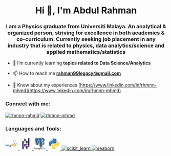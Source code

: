 <h1 align="center">Hi 👋, I'm Abdul Rahman</h1>
<h3 align="center">I am a Physics graduate from Universiti Malaya. An analytical & organized person, striving for excellence in both academics & co-curriculum. Currently seeking job placement in any industry that is related to physics, data analytics/science and applied mathematics/statistics</h3>

- 🌱 I’m currently learning **topics related to Data Science/Analytics**

- 📫 How to reach me **rahman99legacy@gmail.com**

- 📄 Know about my experiences [https://www.linkedin.com/in/rhmnn-mhmd](https://www.linkedin.com/in/rhmnn-mhmd)

<h3 align="left">Connect with me:</h3>
<p align="left">
<a href="https://linkedin.com/in/rhmnn-mhmd" target="blank"><img align="center" src="https://raw.githubusercontent.com/rahuldkjain/github-profile-readme-generator/master/src/images/icons/Social/linked-in-alt.svg" alt="rhmnn-mhmd" height="30" width="40" /></a>
<a href="https://www.hackerrank.com/rhmnn-mhmd" target="blank"><img align="center" src="https://raw.githubusercontent.com/rahuldkjain/github-profile-readme-generator/master/src/images/icons/Social/hackerrank.svg" alt="rhmnn-mhmd" height="30" width="40" /></a>
</p>

<h3 align="left">Languages and Tools:</h3>
<p align="left"> <a href="https://www.mysql.com/" target="_blank" rel="noreferrer"> <img src="https://raw.githubusercontent.com/devicons/devicon/master/icons/mysql/mysql-original-wordmark.svg" alt="mysql" width="40" height="40"/> </a> <a href="https://pandas.pydata.org/" target="_blank" rel="noreferrer"> <img src="https://raw.githubusercontent.com/devicons/devicon/2ae2a900d2f041da66e950e4d48052658d850630/icons/pandas/pandas-original.svg" alt="pandas" width="40" height="40"/> </a> <a href="https://www.postgresql.org" target="_blank" rel="noreferrer"> <img src="https://raw.githubusercontent.com/devicons/devicon/master/icons/postgresql/postgresql-original-wordmark.svg" alt="postgresql" width="40" height="40"/> </a> <a href="https://www.python.org" target="_blank" rel="noreferrer"> <img src="https://raw.githubusercontent.com/devicons/devicon/master/icons/python/python-original.svg" alt="python" width="40" height="40"/> </a> <a href="https://scikit-learn.org/" target="_blank" rel="noreferrer"> <img src="https://upload.wikimedia.org/wikipedia/commons/0/05/Scikit_learn_logo_small.svg" alt="scikit_learn" width="40" height="40"/> </a> <a href="https://seaborn.pydata.org/" target="_blank" rel="noreferrer"> <img src="https://seaborn.pydata.org/_images/logo-mark-lightbg.svg" alt="seaborn" width="40" height="40"/> </a> </p>

